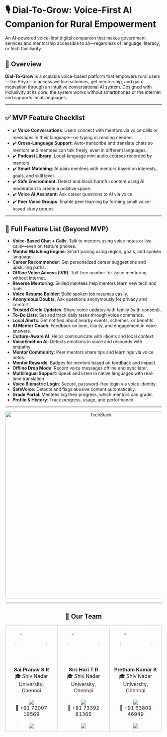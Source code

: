 # 🎙️ Dial-To-Grow: Voice-First AI Companion for Rural Empowerment

An AI-powered voice-first digital companion that makes government services and mentorship accessible to all—regardless of language, literacy, or tech familiarity.


## 🚀 Overview

**Dial-To-Grow** is a scalable voice-based platform that empowers rural users—like Priya—to access welfare schemes, get mentorship, and gain motivation through an intuitive conversational AI system. Designed with inclusivity at its core, the system works without smartphones or the internet and supports local languages.

---

## ✅ MVP Feature Checklist

- ✔️ **Voice Conversations**: Users connect with mentors via voice calls or messages in their language—no typing or reading needed.  
- ✔️ **Cross-Language Support**: Auto-transcribe and translate chats so mentors and mentees can talk freely, even in different languages.  
- ✔️ **Podcast Library**: Local-language mini audio courses recorded by mentors.  
- ✔️ **Smart Matching**: AI pairs mentees with mentors based on interests, goals, and skill level.  
- ✔️ **Safe Environment**: Detect and block harmful content using AI moderation to create a positive space.  
- ✔️ **Voice AI Assistant**: Ask career questions to AI via voice.  
- ✔️ **Peer Voice Groups**: Enable peer learning by forming small voice-based study groups.  

---

## 🎯 Full Feature List (Beyond MVP)

- **Voice-Based Chat + Calls**: Talk to mentors using voice notes or live calls—even on feature phones.
- **Mentor Matching Engine**: Smart pairing using region, goals, and spoken language.
- **Career Recommender**: Get personalized career suggestions and upskilling paths.
- **Offline Voice Access (IVR)**: Toll-free number for voice mentoring without internet.
- **Reverse Mentoring**: Skilled mentees help mentors learn new tech and tools.
- **Voice Resume Builder**: Build spoken job resumes easily.
- **Anonymous Doubts**: Ask questions anonymously for privacy and comfort.
- **Trusted Circle Updates**: Share voice updates with family (with consent).
- **To-Do Lists**: Set and track daily tasks through voice commands.
- **Local Alerts**: Get notified about nearby events, schemes, or benefits.
- **AI Mentor Coach**: Feedback on tone, clarity, and engagement in voice answers.
- **Culture-Aware AI**: Helps communicate with idioms and local context.
- **VoiceEmotion AI**: Detects emotions in voice and responds with empathy.
- **Mentor Community**: Peer mentors share tips and learnings via voice notes.
- **Mentor Rewards**: Badges for mentors based on feedback and impact.
- **Offline Drop Mode**: Record voice messages offline and sync later.
- **Multilingual Support**: Speak and listen in native languages with real-time translation.
- **Voice Biometric Login**: Secure, password-free login via voice identity.
- **SafeVoice**: Detects and flags abusive content automatically.
- **Grade Portal**: Mentees log their progress, which mentors can grade.
- **Profile & History**: Track progress, usage, and performance.

---
<p align="center">
  <img width="600" alt="TechStack" src="https://github.com/user-attachments/assets/de03f065-656e-4412-9d7d-718d0e636c82" />
</p>

---
<h2 align="center">🌟 Our Team</h2>

<div align="center">

<table>
<tr>

<!-- Sai Pranav S R -->
<td align="center" width="300" style="border:1px solid #ccc; padding:10px; border-radius:10px;">
  <img src="https://github.com/Srsp-coder.png" width="100" height="100" style="border-radius: 50%; object-fit: cover;"><br><br>
  <b>Sai Pranav S R</b><br>
  🎓 Shiv Nadar University, Chennai<br><br>
  <a href="mailto:sai23110460@snuchennai.edu.in">
    <img src="https://img.shields.io/badge/Email-D14836?style=flat&logo=gmail&logoColor=white" />
  </a><br>
  📱 +91 72007 19569<br><br>
  <a href="https://github.com/Srsp-coder" target="_blank">
    <img src="https://img.shields.io/badge/GitHub-100000?style=flat&logo=github&logoColor=white" />
  </a>
</td>

<!-- Srri Hari T R -->
<td align="center" width="300" style="border:1px solid #ccc; padding:10px; border-radius:10px;">
  <img src="https://github.com/srrihari.png" width="100" height="100" style="border-radius: 50%; object-fit: cover;"><br><br>
  <b>Srri Hari T R</b><br>
  🎓 Shiv Nadar University, Chennai<br><br>
  <a href="mailto:srri23110432@snuchennai.edu.in">
    <img src="https://img.shields.io/badge/Email-D14836?style=flat&logo=gmail&logoColor=white" />
  </a><br>
  📱 +91 73392 81365<br><br>
  <a href="https://github.com/srrihari" target="_blank">
    <img src="https://img.shields.io/badge/GitHub-100000?style=flat&logo=github&logoColor=white" />
  </a>
</td>


<!-- Pretham Kumar K -->
<td align="center" width="300" style="border:1px solid #ccc; padding:10px; border-radius:10px;">
  <img src="https://github.com/Pretham191.png" width="100" height="100" style="border-radius: 50%; object-fit: cover;"><br><br>
  <b>Pretham Kumar K</b><br>
  🎓 Shiv Nadar University, Chennai<br><br>
  <a href="mailto:pretham23110424@snuchennai.edu.in">
    <img src="https://img.shields.io/badge/Email-D14836?style=flat&logo=gmail&logoColor=white" />
  </a><br>
  📱 +91 63809 46949<br><br>
  <a href="https://github.com/Pretham191" target="_blank">
    <img src="https://img.shields.io/badge/GitHub-100000?style=flat&logo=github&logoColor=white" />
  </a>
</td>
</tr>

</table>
</div>


</div>

